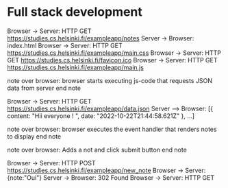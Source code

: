 # Full stack development

Browser -> Server: HTTP GET https://studies.cs.helsinki.fi/exampleapp/notes
Server -> Browser: index.html
Browser -> Server: HTTP GET https://studies.cs.helsinki.fi/exampleapp/main.css
Browser -> Server: HTTP GET https://studies.cs.helsinki.fi/favicon.ico
Browser -> Server: HTTP GET https://studies.cs.helsinki.fi/exampleapp/main.js

note over browser:
browser starts executing js-code
that requests JSON data from server
end note

Browser -> Server: HTTP GET https://studies.cs.helsinki.fi/exampleapp/data.json
Server --> Browser: [{ content: "Hii everyone ! ", date: "2022-10-22T21:44:58.621Z" }, ...]

note over browser:
browser executes the event handler
that renders notes to display
end note

note over browser:
Adds a not and click submit button
end note

Browser -> Server: HTTP POST https://studies.cs.helsinki.fi/exampleapp/new_note
Browser -> Server: {note:"Oui"}
Server -> Browser: 302 Found
Browser -> Server: HTTP GET 
